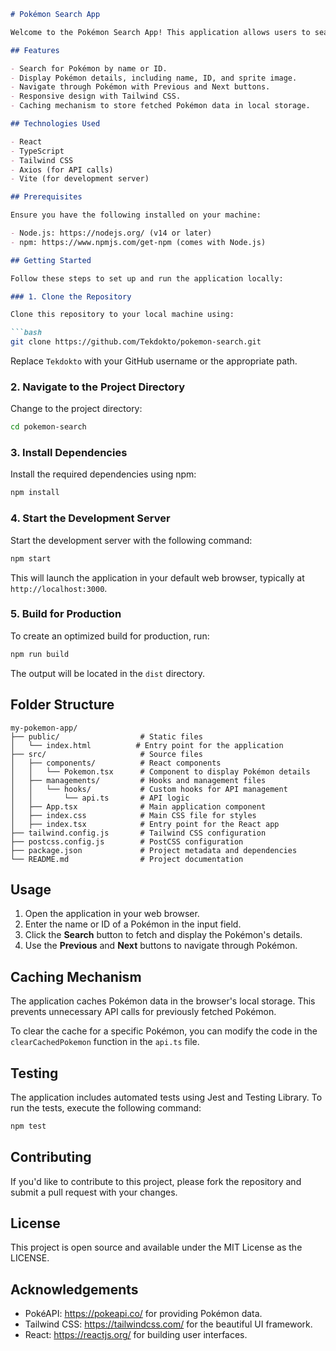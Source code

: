 ```markdown
# Pokémon Search App

Welcome to the Pokémon Search App! This application allows users to search for Pokémon by name or ID, view their details, and navigate through the Pokémon using Previous and Next buttons.

## Features

- Search for Pokémon by name or ID.
- Display Pokémon details, including name, ID, and sprite image.
- Navigate through Pokémon with Previous and Next buttons.
- Responsive design with Tailwind CSS.
- Caching mechanism to store fetched Pokémon data in local storage.

## Technologies Used

- React
- TypeScript
- Tailwind CSS
- Axios (for API calls)
- Vite (for development server)

## Prerequisites

Ensure you have the following installed on your machine:

- Node.js: https://nodejs.org/ (v14 or later)
- npm: https://www.npmjs.com/get-npm (comes with Node.js)

## Getting Started

Follow these steps to set up and run the application locally:

### 1. Clone the Repository

Clone this repository to your local machine using:

```bash
git clone https://github.com/Tekdokto/pokemon-search.git
```

Replace `Tekdokto` with your GitHub username or the appropriate path.

### 2. Navigate to the Project Directory

Change to the project directory:

```bash
cd pokemon-search
```

### 3. Install Dependencies

Install the required dependencies using npm:

```bash
npm install
```

### 4. Start the Development Server

Start the development server with the following command:

```bash
npm start
```

This will launch the application in your default web browser, typically at `http://localhost:3000`.

### 5. Build for Production

To create an optimized build for production, run:

```bash
npm run build
```

The output will be located in the `dist` directory.

## Folder Structure

```plaintext
my-pokemon-app/
├── public/                  # Static files
│   └── index.html          # Entry point for the application
├── src/                     # Source files
│   ├── components/          # React components
│   │   └── Pokemon.tsx      # Component to display Pokémon details
│   ├── managements/         # Hooks and management files
│   │   └── hooks/           # Custom hooks for API management
│   │       └── api.ts       # API logic
│   ├── App.tsx              # Main application component
│   ├── index.css            # Main CSS file for styles
│   ├── index.tsx            # Entry point for the React app
├── tailwind.config.js       # Tailwind CSS configuration
├── postcss.config.js        # PostCSS configuration
├── package.json             # Project metadata and dependencies
└── README.md                # Project documentation
```

## Usage

1. Open the application in your web browser.
2. Enter the name or ID of a Pokémon in the input field.
3. Click the **Search** button to fetch and display the Pokémon's details.
4. Use the **Previous** and **Next** buttons to navigate through Pokémon.

## Caching Mechanism

The application caches Pokémon data in the browser's local storage. This prevents unnecessary API calls for previously fetched Pokémon.

To clear the cache for a specific Pokémon, you can modify the code in the `clearCachedPokemon` function in the `api.ts` file.

## Testing

The application includes automated tests using Jest and Testing Library. To run the tests, execute the following command:

```bash
npm test
```

## Contributing

If you'd like to contribute to this project, please fork the repository and submit a pull request with your changes.

## License

This project is open source and available under the MIT License as the LICENSE.

## Acknowledgements

- PokéAPI: https://pokeapi.co/ for providing Pokémon data.
- Tailwind CSS: https://tailwindcss.com/ for the beautiful UI framework.
- React: https://reactjs.org/ for building user interfaces.
```